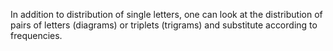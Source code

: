 In addition to distribution of single letters, one can look at the distribution of pairs of letters (diagrams) or triplets (trigrams) and substitute according to frequencies.

